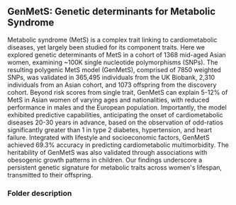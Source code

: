 ## GenMetS: Genetic determinants for Metabolic Syndrome
Metabolic syndrome (MetS) is a complex trait linking to cardiometabolic diseases, yet largely been studied for its component traits. Here we explored genetic determinants of MetS in a cohort of 1368 mid-aged Asian women, examining ~100K single nucleotide polymorphisms (SNPs). The resulting polygenic MetS model (GenMetS), comprised of 7850 weighted SNPs, was validated in 365,495 individuals from the UK Biobank, 2,310 individuals from an Asian cohort, and 1073 offspring from the discovery cohort. Beyond risk scores from single trait, GenMetS can explain 5-12% of MetS in Asian women of varying ages and nationalities, with reduced performance in males and the European population. Importantly, the model exhibited predictive capabilities, anticipating the onset of cardiometabolic diseases 20-30 years in advance, based on the observation of odd-ratios significantly greater than 1 in type 2 diabetes, hypertension, and heart failure. Integrated with lifestyle and socioeconomic factors, GenMetS achieved 69.3% accuracy in predicting cardiometabolic multimorbidity. The heritability of GenMetS was also validated through associations with obesogenic growth patterns in children. Our findings underscore a persistent genetic signature for metabolic traits across women's lifespan, transmitted to their offspring. 
### Folder description
